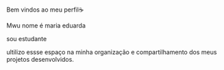 Bem vindos ao meu perfil☕


Mwu nome é maria eduarda

sou estudante


ultilizo essse espaço na minha organização e compartilhamento dos meus projetos desenvolvidos. 
